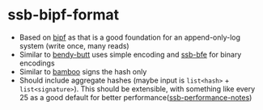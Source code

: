 # ssb-bipf-format

- Based on [bipf] as that is a good foundation for an append-only-log system (write once, many reads)
- Similar to [bendy-butt] uses simple encoding and [ssb-bfe] for binary encodings
- Similar to [bamboo] signs the hash only
- Should include aggregate hashes (maybe input is `list<hash>` + `list<signature>`). This should be extensible, with something like every 25 as a good default for better performance([ssb-performance-notes])

[bipf]: https://github.com/ssbc/bipf
[bamboo]: https://github.com/AljoschaMeyer/bamboo/
[bendy-butt]: https://github.com/ssb-ngi-pointer/bendy-butt-spec
[ssb-bfe]: https://github.com/ssb-ngi-pointer/ssb-bfe-spec
[ssb-performance-notes]: https://github.com/arj03/ssb-performance-notes
